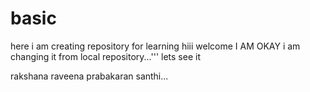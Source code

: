 # basic
here i am creating repository for learning
hiii
welcome
I AM OKAY 
i am changing it from local repository...'''
lets see it




rakshana raveena
prabakaran
santhi...